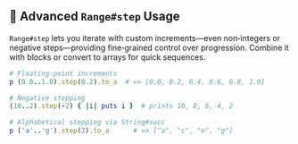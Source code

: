 ## 🔁 Advanced `Range#step` Usage
`Range#step` lets you iterate with custom increments—even non‑integers or negative steps—providing fine‑grained control over progression. Combine it with blocks or convert to arrays for quick sequences.

```ruby
# Floating‑point increments
p (0.0..1.0).step(0.2).to_a  # => [0.0, 0.2, 0.4, 0.6, 0.8, 1.0]

# Negative stepping
(10..2).step(-2) { |i| puts i }  # prints 10, 8, 6, 4, 2

# Alphabetical stepping via String#succ
p ('a'..'g').step(2).to_a      # => ["a", "c", "e", "g"]
```